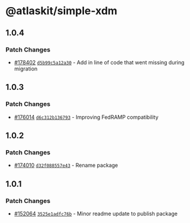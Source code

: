 # @atlaskit/simple-xdm

## 1.0.4

### Patch Changes

- [#178402](https://bitbucket.org/atlassian/atlassian-frontend-monorepo/pull-requests/178402)
  [`d5b99c5a12a30`](https://bitbucket.org/atlassian/atlassian-frontend-monorepo/commits/d5b99c5a12a30) -
  Add in line of code that went missing during migration

## 1.0.3

### Patch Changes

- [#176014](https://bitbucket.org/atlassian/atlassian-frontend-monorepo/pull-requests/176014)
  [`d6c312b136793`](https://bitbucket.org/atlassian/atlassian-frontend-monorepo/commits/d6c312b136793) -
  Improving FedRAMP compatibility

## 1.0.2

### Patch Changes

- [#174010](https://bitbucket.org/atlassian/atlassian-frontend-monorepo/pull-requests/174010)
  [`d32f088557e43`](https://bitbucket.org/atlassian/atlassian-frontend-monorepo/commits/d32f088557e43) -
  Rename package

## 1.0.1

### Patch Changes

- [#152064](https://bitbucket.org/atlassian/atlassian-frontend-monorepo/pull-requests/152064)
  [`3525e1adfc76b`](https://bitbucket.org/atlassian/atlassian-frontend-monorepo/commits/3525e1adfc76b) -
  Minor readme update to publish package
